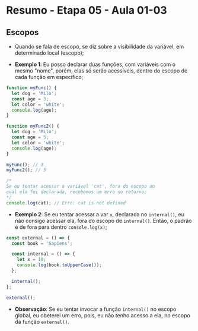 # Resumo - Etapa 05 - Aula 01-03

## Escopos

- Quando se fala de escopo, se diz sobre a visibilidade da variável, em determinado local (escopo);

- **Exemplo 1**: Eu posso declarar duas funções, com variáveis com o mesmo "nome", porém, elas só serão acessíveis, dentro do escopo de cada função em específico;

~~~javascript
function myFunc() {
  let dog = 'Milo';
  const age = 3;
  let color = 'white';
  console.log(age);
}

function myFunc2() {
  let dog = 'Milo';
  const age = 5;
  let color = 'white';
  console.log(age);
}

myFunc(); // 3
myFunc2(); // 5

/*
Se eu tentar acessar a variável 'cat', fora do escopo ao
qual ela foi declarada, recebemos um erro no retorno;
*/
console.log(cat); // Erro: cat is not defined
~~~

- **Exemplo 2**: Se eu tentar acessar a var ``x``, declarada no ``internal()``, eu não consigo acessar ela, fora do escopo de ``internal()``. Então, o padrão é de fora para dentro ``console.log(x)``;

~~~javascript
const external = () => {
  const book = 'Sapiens';

  const internal = () => {
    let x = 10;
    console.log(book.toUpperCase());
  };

  internal();
};

external();
~~~

- **Observação**: Se eu tentar invocar a função ``internal()`` no escopo global, eu obeterei um erro, pois, eu não tenho acesso a ela, no escopo da função ``external()``.